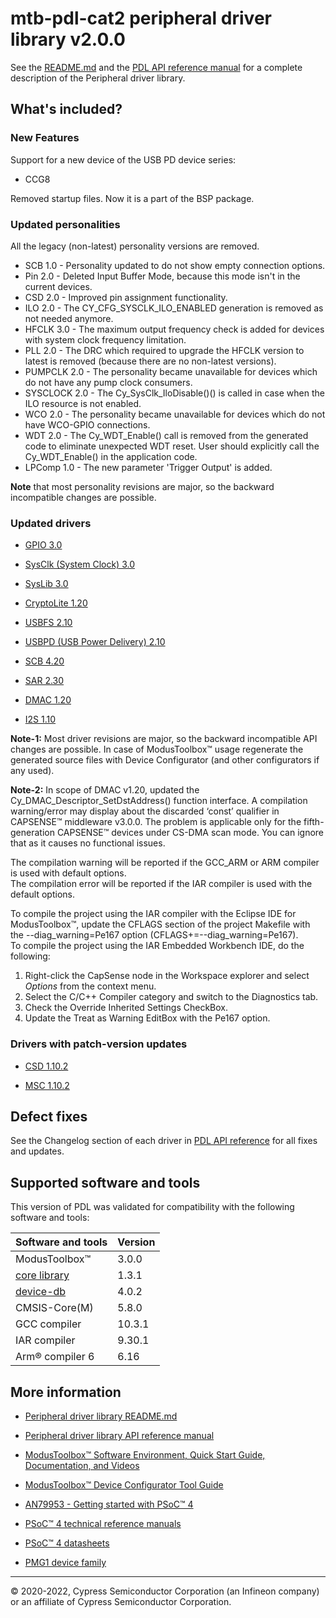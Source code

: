 # mtb-pdl-cat2 peripheral driver library v2.0.0

See the [README.md](./README.md) and the
[PDL API reference manual](https://infineon.github.io/mtb-pdl-cat2/pdl_api_reference_manual/html/index.html)
for a complete description of the Peripheral driver library.

## What's included?

### New Features

Support for a new device of the USB PD device series:
- CCG8

Removed startup files. Now it is a part of the BSP package.

### Updated personalities

All the legacy (non-latest) personality versions are removed.

- SCB 1.0 - Personality updated to do not show empty connection options.
- Pin 2.0 - Deleted Input Buffer Mode, because this mode isn't in the current devices.
- CSD 2.0 - Improved pin assignment functionality.
- ILO 2.0 - The CY_CFG_SYSCLK_ILO_ENABLED generation is removed as not needed anymore.
- HFCLK 3.0 - The maximum output frequency check is added for devices with system clock frequency limitation.
- PLL 2.0 - The DRC which required to upgrade the HFCLK version to latest is removed (because there are no non-latest versions).
- PUMPCLK 2.0 - The personality became unavailable for devices which do not have any pump clock consumers.
- SYSCLOCK 2.0 - The Cy_SysClk_IloDisable()() is called in case when the ILO resource is not enabled.
- WCO 2.0 - The personality became unavailable for devices which do not have WCO-GPIO connections.
- WDT 2.0 - The Cy_WDT_Enable() call is removed from the generated code to eliminate unexpected WDT reset. User should explicitly call the Cy_WDT_Enable() in the application code.
- LPComp 1.0 - The new parameter 'Trigger Output' is added.

**Note** that most personality revisions are major, so the backward incompatible changes are possible.

### Updated drivers

- [GPIO 3.0](https://infineon.github.io/mtb-pdl-cat2/pdl_api_reference_manual/html/group__group__gpio.html)

- [SysClk (System Clock) 3.0](https://infineon.github.io/mtb-pdl-cat2/pdl_api_reference_manual/html/group__group__sysclk.html)

- [SysLib 3.0](https://infineon.github.io/mtb-pdl-cat2/pdl_api_reference_manual/html/group__group__syslib.html)

- [CryptoLite 1.20](https://infineon.github.io/mtb-pdl-cat2/pdl_api_reference_manual/html/group__group__cryptolite.html)

- [USBFS 2.10](https://infineon.github.io/mtb-pdl-cat2/pdl_api_reference_manual/html/group__group__usbfs__dev__drv.html)

- [USBPD (USB Power Delivery) 2.10](https://infineon.github.io/mtb-pdl-cat2/pdl_api_reference_manual/html/group__group__usbpd.html)

- [SCB 4.20](https://infineon.github.io/mtb-pdl-cat2/pdl_api_reference_manual/html/group__group__scb.html)

- [SAR 2.30](https://infineon.github.io/mtb-pdl-cat2/pdl_api_reference_manual/html/group__group__sar.html)

- [DMAC 1.20](https://infineon.github.io/mtb-pdl-cat2/pdl_api_reference_manual/html/group__group__dmac.html)

- [I2S 1.10](https://infineon.github.io/mtb-pdl-cat2/pdl_api_reference_manual/html/group__group__i2s.html)

**Note-1:** Most driver revisions are major, so the backward incompatible API changes are possible.
In case of ModusToolbox&trade; usage regenerate the generated source files with Device Configurator (and other configurators if any used).

**Note-2:** In scope of DMAC v1.20, updated the Cy_DMAC_Descriptor_SetDstAddress() function interface. A compilation warning/error may display about the discarded ‘const’ qualifier in CAPSENSE™ middleware v3.0.0. The problem is applicable only for the fifth-generation CAPSENSE™ devices under CS-DMA scan mode. You can ignore that as it causes no functional issues.

The compilation warning will be reported if the GCC_ARM or ARM compiler is used with default options.  
The compilation error will be reported if the IAR compiler is used with the default options.

To compile the project using the IAR compiler with the Eclipse IDE for ModusToolbox™, update the CFLAGS section of the project Makefile with the --diag_warning=Pe167 option (CFLAGS+=--diag_warning=Pe167).  
To compile the project using the IAR Embedded Workbench IDE, do the following:  
1.	Right-click the CapSense node in the Workspace explorer and select *Options* from the context menu.
2.	Select the C/C++ Compiler category and switch to the Diagnostics tab.
3.	Check the Override Inherited Settings CheckBox.
4.	Update the Treat as Warning EditBox with the Pe167 option.



### Drivers with patch-version updates

- [CSD 1.10.2](https://infineon.github.io/mtb-pdl-cat2/pdl_api_reference_manual/html/group__group__csd.html)

- [MSC 1.10.2](https://infineon.github.io/mtb-pdl-cat2/pdl_api_reference_manual/html/group__group__msc.html)

## Defect fixes

See the Changelog section of each driver in [PDL API reference](https://infineon.github.io/mtb-pdl-cat2/pdl_api_reference_manual/html/modules.html) for all fixes and updates.

## Supported software and tools

This version of PDL was validated for compatibility with the following software and tools:

| Software and tools                                                            | Version      |
| :---                                                                          | :----        |
| ModusToolbox&trade;                                                           |  3.0.0       |
| [core library](https://github.com/Infineon/core-lib)                          |  1.3.1       |
| [device-db](https://github.com/Infineon/device-db)                            |  4.0.2       |
| CMSIS-Core(M)                                                                 |  5.8.0       |
| GCC compiler                                                                  | 10.3.1       |
| IAR compiler                                                                  |  9.30.1      |
| Arm&reg; compiler 6                                                           |  6.16        |

## More information

- [Peripheral driver library README.md](./README.md)

- [Peripheral driver library API reference manual](https://infineon.github.io/mtb-pdl-cat2/pdl_api_reference_manual/html/index.html)

- [ModusToolbox&trade; Software Environment, Quick Start Guide, Documentation, and Videos](https://www.infineon.com/cms/en/design-support/tools/sdk/modustoolbox-software)

- [ModusToolbox&trade; Device Configurator Tool Guide](https://documentation.infineon.com/html/modustoolbox-software/en/latest/tool-guide/ModusToolbox_Device_Configurator_Guide.html)

- [AN79953 - Getting started with PSoC&trade; 4](https://www.cypress.com/an79953)

- [PSoC&trade; 4 technical reference manuals](https://www.cypress.com/search/all?f%5B0%5D=meta_type%3Atechnical_documents&f%5B1%5D=resource_meta_type%3A583&f%5B2%5D=field_related_products%3A1314)

- [PSoC&trade; 4 datasheets](https://www.cypress.com/search/all?f%5B0%5D=meta_type%3Atechnical_documents&f%5B1%5D=field_related_products%3A1297&f%5B2%5D=resource_meta_type%3A575)

- [PMG1 device family](http://www.cypress.com/PMG1)

---
© 2020-2022, Cypress Semiconductor Corporation (an Infineon company) or an affiliate of Cypress Semiconductor Corporation.
